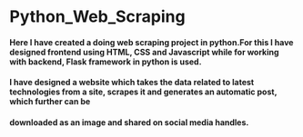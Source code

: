 # Python_Web_Scraping

#### Here I have created a doing web scraping project in python.For this I have designed frontend using HTML, CSS and Javascript while for working with backend, Flask framework in python is used.
#### I have designed a website which takes the data related to latest technologies from a site, scrapes it and generates an automatic post, which further can be 
#### downloaded as an image and shared on social media handles.
